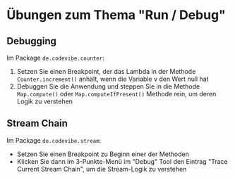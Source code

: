 # Übungen zum Thema "Run / Debug"

## Debugging

Im Package `de.codevibe.counter`:

1. Setzen Sie einen Breakpoint, der das Lambda in der Methode `Counter.increment()` anhält, wenn die Variable v den Wert
   null hat
2. Debuggen Sie die Anwendung und steppen Sie in die Methode `Map.compute()` oder `Map.computeIfPresent()` Methode rein,
   um deren Logik zu verstehen

## Stream Chain

Im Package `de.codevibe.stream`:

* Setzen Sie einen Breakpoint zu Beginn einer der Methoden
* Klicken Sie dann im 3-Punkte-Menü im "Debug" Tool den Eintrag "Trace Current Stream Chain", um die Stream-Logik zu
  verstehen

